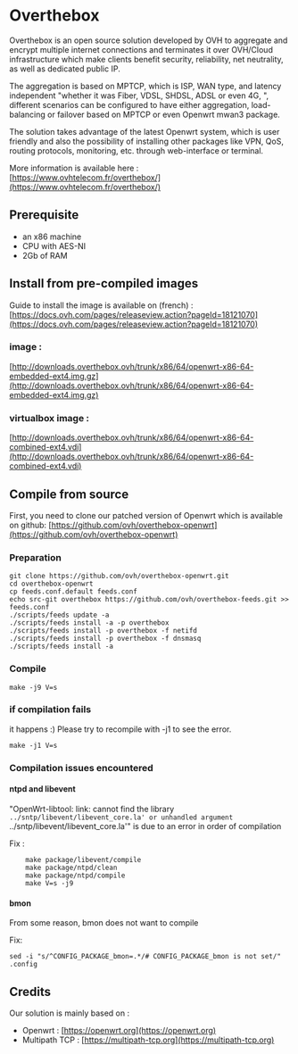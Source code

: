 # Overthebox

Overthebox is an open source solution developed by OVH to aggregate and encrypt multiple internet connections and terminates it over OVH/Cloud infrastructure which make clients benefit security, reliability, net neutrality, as well as dedicated public IP.

The aggregation is based on MPTCP, which is ISP, WAN type, and latency independent "whether it was Fiber, VDSL, SHDSL, ADSL or even 4G, ", different scenarios can be configured to have either aggregation, load-balancing or failover based on MPTCP or even Openwrt mwan3 package.

The solution takes advantage of the latest Openwrt system, which is user friendly and also the possibility of installing other packages like VPN, QoS, routing protocols, monitoring, etc. through web-interface or terminal.


More information is available here :
[https://www.ovhtelecom.fr/overthebox/](https://www.ovhtelecom.fr/overthebox/)


## Prerequisite

* an x86 machine
* CPU with AES-NI 
* 2Gb of RAM


## Install from pre-compiled images

Guide to install the image is available on (french) :
[https://docs.ovh.com/pages/releaseview.action?pageId=18121070](https://docs.ovh.com/pages/releaseview.action?pageId=18121070)


### image :
[http://downloads.overthebox.ovh/trunk/x86/64/openwrt-x86-64-embedded-ext4.img.gz](http://downloads.overthebox.ovh/trunk/x86/64/openwrt-x86-64-embedded-ext4.img.gz)


### virtualbox image :
[http://downloads.overthebox.ovh/trunk/x86/64/openwrt-x86-64-combined-ext4.vdi](http://downloads.overthebox.ovh/trunk/x86/64/openwrt-x86-64-combined-ext4.vdi)


## Compile from source

First, you need to clone our patched version of Openwrt which is available on github: [https://github.com/ovh/overthebox-openwrt](https://github.com/ovh/overthebox-openwrt)


### Preparation

```shell
git clone https://github.com/ovh/overthebox-openwrt.git
cd overthebox-openwrt
cp feeds.conf.default feeds.conf
echo src-git overthebox https://github.com/ovh/overthebox-feeds.git >> feeds.conf
./scripts/feeds update -a
./scripts/feeds install -a -p overthebox
./scripts/feeds install -p overthebox -f netifd
./scripts/feeds install -p overthebox -f dnsmasq
./scripts/feeds install -a
```


### Compile 

```shell
make -j9 V=s
```


### if compilation fails

it happens :) Please try to recompile with -j1 to see the error.

```shell
make -j1 V=s
```


### Compilation issues encountered 

#### ntpd and libevent 

"OpenWrt-libtool: link: cannot find the library `../sntp/libevent/libevent_core.la' or unhandled argument `../sntp/libevent/libevent_core.la'" 
is due to an error in order of compilation

Fix :

```
    make package/libevent/compile
    make package/ntpd/clean
    make package/ntpd/compile
    make V=s -j9
``` 


#### bmon

From some reason, bmon does not want to compile

Fix:

```
sed -i "s/^CONFIG_PACKAGE_bmon=.*/# CONFIG_PACKAGE_bmon is not set/" .config
```


## Credits

Our solution is mainly based on : 
* Openwrt : [https://openwrt.org](https://openwrt.org)
* Multipath TCP : [https://multipath-tcp.org](https://multipath-tcp.org)



